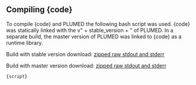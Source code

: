 ## Compiling {code}

To compile {code} and PLUMED the following bash script was used.
{code} was statically linked with the v" + stable_version + " of PLUMED.
In a separate build, the master version of PLUMED was linked to {code} as a runtime library.

Build with stable version download: [zipped raw stdout and stderr](stable_output.zip)

Build with master version download: [zipped raw stdout and stderr](master_output.zip)

```bash
{script}
```
